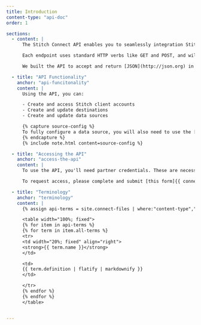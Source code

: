 ```yaml
---
title: Introduction
content-type: "api-doc"
order: 1

sections:
  - content: |
      The Stitch Connect API enables you to seamlessly integration Stitch’s data pipeline functionality into your own platform. This API is a RESTful, resource-oriented API that allows you to programmatically provision Stitch accounts, create and modify data sources, and configure destination connections.

      Each endpoint uses standard HTTP verbs like GET and POST, and will return [standard HTTP response codes]({{ api.response-codes }}) to indicate request status or errors.

      We built the API to accept and return [JSON](http://json.org) in all responses, including [errors]({{ api.error-message-formats }}).

  - title: "API Functionality"
    anchor: "api-funcitonality"
    content: |
      Using the API, you can:

      - Create and access Stitch client accounts
      - Create and update destinations
      - Create and update data sources

      {% capture source-config %}
      To fully configure a data source, you will also need to use the [{{ js.name }}]({{ js.section | prepend: site.baseurl | flatify }}). This will send the user to Stitch, where they will be prompted to authorize access to the data source and select streams (tables) for replication.
      {% endcapture %}
      {% include note.html content=source-config %}

  - title: "Accessing the API"
    anchor: "access-the-api"
    content: |
      To use the API, you'll need partner credentials. These are necessary for authenticating successfully.

      To request access, please complete and submit [this form]{{ connect.interest-form | strip }}.

  - title: "Terminology"
    anchor: "terminology"
    content: |
      {% assign api-terms = site.connect-files | where:"content-type","api-terms" %}

      <table width="100%; fixed">
      {% for item in api-terms %}
      {% for term in item.all-terms %}
      <tr>
      <td width="20%; fixed" align="right">
      <strong>{{ term.name }}</strong>
      </td>

      <td>
      {{ term.definition | flatify | markdownify }}
      </td>

      </tr>
      {% endfor %}
      {% endfor %}
      </table>


---
```


